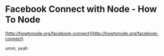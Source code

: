 <!--
id: 479946168
link: http://tumblr.atmos.org/post/479946168/facebook-connect-with-node-how-to-node
slug: facebook-connect-with-node-how-to-node
date: Sun Mar 28 2010 13:41:13 GMT-0700 (PDT)
publish: 2010-03-028
tags: 
title: Facebook Connect with Node - How To Node
-->


Facebook Connect with Node - How To Node
========================================

[http://howtonode.org/facebook-connect](http://howtonode.org/facebook-connect)

umm, yeah

